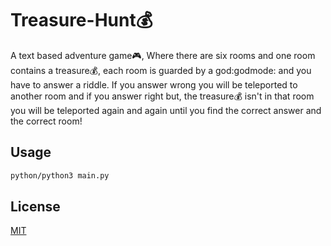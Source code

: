 # Treasure-Hunt:moneybag:

A text based adventure game:video_game:, Where there are six rooms and one room contains a treasure:moneybag:, each room is guarded by a god:godmode: and you have to answer a riddle. If you answer wrong you will be teleported to another room and if you answer right but, the treasure:moneybag: isn't in that room you will be teleported again and again until you find the correct answer and the correct room!

## Usage

```bash
python/python3 main.py
```

## License

[MIT](https://github.com/PrashantMhrzn/Treasure-Hunt/blob/main/LICENSE)
